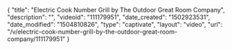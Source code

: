 {
    "title": "Electric Cook Number Grill by The Outdoor Great Room Company",
    "description": "",
    "videoid": "111179951",
    "date_created": "1502923531",
    "date_modified": "1504810826",
    "type": "captivate",
    "layout": "video",
    "url": "\/v\/electric-cook-number-grill-by-the-outdoor-great-room-company\/111179951"
}